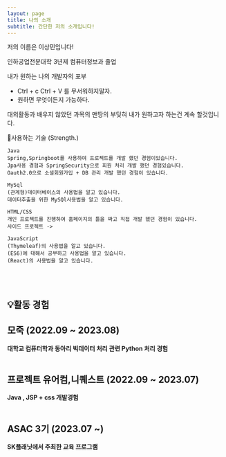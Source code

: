 ```yaml
---
layout: page
title: 나의 소개
subtitle: 간단한 저의 소개입니다!
---
```


저의 이름은 이상민입니다! <br>

인하공업전문대학 3년제 컴퓨터정보과 졸업

내가 원하는 나의 개발자의 포부
- Ctrl + c Ctrl + V 를 무서워하지말자. 
- 원하면 무엇이든지 가능하다.

대외활동과 배우지 않았던 과목의 맨땅의 부딪혀 내가 원하고자 하는건 계속 할것입니다.

📜사용하는 기술
     (Strength.)

    Java
    Spring,Springboot를 사용하여 프로젝트를 개발 했던 경험이있습니다.
    Jpa사용 경험과 SpringSecurity으로 회원 처리 개발 했던 경험있습니다.
    Oauth2.0으로 소셜회원가입 + DB 관리 개발 했던 경험이 있습니다.
    
    MySql
    (관계형)데이터베이스의 사용법을 알고 있습니다.
    데이터추출을 위한 MySQl사용법을 알고 있습니다.

    HTML/CSS
    개인 프로젝트를 진행하여 홈페이지의 틀을 짜고 직접 개발 했던 경험이 있습니다.
    사이드 프로젝트 ->

    JavaScript
    (Thymeleaf)의 사용법을 알고 있습니다.
    (ES6)에 대해서 공부하고 사용법을 알고 있습니다.
    (React)의 사용법을 알고 있습니다.

<br>
<br>
    

## 💡활동 경험
## <strong> 모죽 (2022.09 ~ 2023.08)
대학교 컴퓨터학과 동아리 
빅데이터 처리 관련 Python 처리 경험
<br>
<br>
## 프로젝트 유어컴,니퀘스트 (2022.09 ~ 2023.07)
Java , JSP + css 개발경험 
<br>
<br>
<strong> 
## ASAC 3기 (2023.07 ~)
SK플래닛에서 주최한 교육 프로그램



